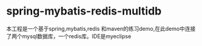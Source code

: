 spring-mybatis-redis-multidb
============================

本工程是一个基于spring,mybatis,redis 和maven的练习demo,在此demo中连接了两个mysql数据库，一个redis库。IDE是myeclipse